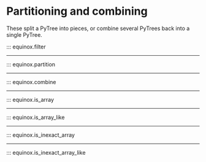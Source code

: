 # Partitioning and combining

These split a PyTree into pieces, or combine several PyTrees back into a single PyTree.

::: equinox.filter

---

::: equinox.partition

---

::: equinox.combine

---

::: equinox.is_array

---

::: equinox.is_array_like

---

::: equinox.is_inexact_array

---

::: equinox.is_inexact_array_like
